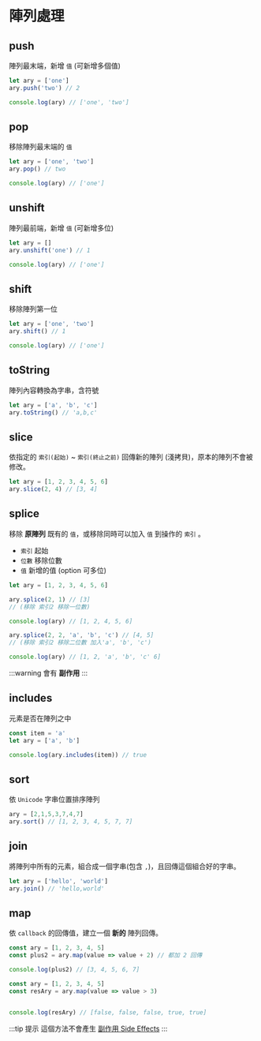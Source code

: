 # 陣列處理
[副作用 Side Effects]: /Javascript/side-effects
## push
陣列最末端，新增 `值` (可新增多個值)

```javascript
let ary = ['one']
ary.push('two') // 2

console.log(ary) // ['one', 'two']
```

## pop

移除陣列最末端的 `值`

```javascript
let ary = ['one', 'two']
ary.pop() // two

console.log(ary) // ['one']
```

## unshift

陣列最前端，新增 `值` (可新增多位)

```javascript
let ary = []
ary.unshift('one') // 1

console.log(ary) // ['one']
```

## shift

移除陣列第一位

```javascript
let ary = ['one', 'two']
ary.shift() // 1

console.log(ary) // ['one']
```

## toString

陣列內容轉換為字串，含符號

```javascript
let ary = ['a', 'b', 'c']
ary.toString() // 'a,b,c'
```

## slice

依指定的 `索引(起始)`  ~ `索引(終止之前)` 回傳新的陣列 (淺拷貝)，原本的陣列不會被修改。

```javascript
let ary = [1, 2, 3, 4, 5, 6]
ary.slice(2, 4) // [3, 4]
```

## splice

移除 **原陣列** 既有的 `值`，或移除同時可以加入 `值` 到操作的 `索引` 。

- `索引` 起始
- `位數` 移除位數
- `值` 新增的值 (option 可多位)

```javascript
let ary = [1, 2, 3, 4, 5, 6]

ary.splice(2, 1) // [3] 
// (移除 索引2 移除一位數)

console.log(ary) // [1, 2, 4, 5, 6]

ary.splice(2, 2, 'a', 'b', 'c') // [4, 5]
// (移除 索引2 移除二位數 加入'a', 'b', 'c')

console.log(ary) // [1, 2, 'a', 'b', 'c' 6]
```
:::warning
會有 **副作用**
:::


## includes

元素是否在陣列之中

```javascript
const item = 'a'
let ary = ['a', 'b']

console.log(ary.includes(item)) // true
```

## sort

依 `Unicode` 字串位置排序陣列

```javascript
ary = [2,1,5,3,7,4,7]
ary.sort() // [1, 2, 3, 4, 5, 7, 7]
```

## join

將陣列中所有的元素，組合成一個字串(包含 `,`)，且回傳這個組合好的字串。

```javascript
let ary = ['hello', 'world']
ary.join() // 'hello,world'
```

## map
依 `callback` 的回傳值，建立一個 **新的** 陣列回傳。
```js
const ary = [1, 2, 3, 4, 5]
const plus2 = ary.map(value => value + 2) // 都加 2 回傳

console.log(plus2) // [3, 4, 5, 6, 7]
```

```js
const ary = [1, 2, 3, 4, 5]
const resAry = ary.map(value => value > 3) 


console.log(resAry) // [false, false, false, true, true]
```

:::tip 提示
這個方法不會產生 [副作用 Side Effects]
:::